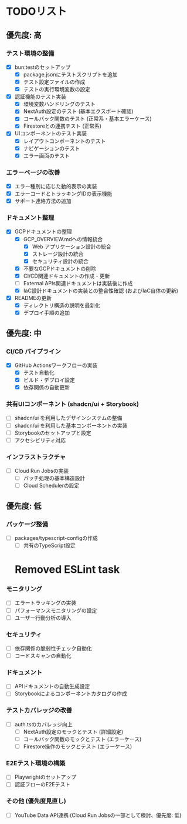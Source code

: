 # TODOリスト

## 優先度: 高

### テスト環境の整備

- [x] bun:testのセットアップ
  - [x] package.jsonにテストスクリプトを追加
  - [x] テスト設定ファイルの作成
  - [x] テストの実行環境変数の設定
- [x] 認証機能のテスト実装
  - [x] 環境変数ハンドリングのテスト
  - [x] NextAuth設定のテスト (基本エクスポート確認)
  - [x] コールバック関数のテスト (正常系・基本エラーケース)
  - [x] Firestoreとの連携テスト (正常系)
- [x] UIコンポーネントのテスト実装
  - [x] レイアウトコンポーネントのテスト
  - [x] ナビゲーションのテスト
  - [x] エラー画面のテスト

### エラーページの改善

- [x] エラー種別に応じた動的表示の実装
- [x] エラーコードとトラッキングIDの表示機能
- [x] サポート連絡方法の追加

### ドキュメント整理

- [x] GCPドキュメントの整理
  - [x] GCP_OVERVIEW.mdへの情報統合
    - [x] Web アプリケーション設計の統合
    - [x] ストレージ設計の統合
    - [x] セキュリティ設計の統合
  - [x] 不要なGCPドキュメントの削除
  - [x] CI/CD関連ドキュメントの作成・更新
  - [ ] External APIs関連ドキュメントは実装後に作成
  - [x] IaC設計ドキュメントの実装との整合性確認 (およびIaC自体の更新)
- [x] READMEの更新
  - [x] ディレクトリ構造の説明を最新化
  - [x] デプロイ手順の追加

## 優先度: 中

### CI/CD パイプライン

- [x] GitHub Actionsワークフローの実装
  - [x] テスト自動化
  - [x] ビルド・デプロイ設定
  - [x] 依存関係の自動更新

### 共有UIコンポーネント (shadcn/ui + Storybook)

- [ ] shadcn/ui を利用したデザインシステムの整備
- [ ] shadcn/ui を利用した基本コンポーネントの実装
- [ ] Storybookのセットアップと設定
- [ ] アクセシビリティ対応

### インフラストラクチャ

- [ ] Cloud Run Jobsの実装
  - [ ] バッチ処理の基本構造設計
  - [ ] Cloud Schedulerの設定

## 優先度: 低

### パッケージ整備

- [ ] packages/typescript-configの作成
  - [ ] 共有のTypeScript設定

  # Removed ESLint task

### モニタリング

- [ ] エラートラッキングの実装
- [ ] パフォーマンスモニタリングの設定
- [ ] ユーザー行動分析の導入

### セキュリティ

- [ ] 依存関係の脆弱性チェック自動化
- [ ] コードスキャンの自動化

### ドキュメント

- [ ] APIドキュメントの自動生成設定
- [ ] Storybookによるコンポーネントカタログの作成

### テストカバレッジの改善

- [ ] auth.tsのカバレッジ向上
  - [ ] NextAuth設定のモックとテスト (詳細設定)
  - [ ] コールバック関数のモックとテスト (エラーケース)
  - [ ] Firestore操作のモックとテスト (エラーケース)

### E2Eテスト環境の構築

- [ ] Playwrightのセットアップ
- [ ] 認証フローのE2Eテスト

### その他 (優先度見直し)

- [ ] YouTube Data API連携 (Cloud Run Jobsの一部として検討、優先度: 低)
